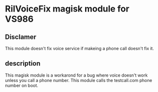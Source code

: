# RilVoiceFix magisk module for VS986

## Disclamer 
This module doesn't fix voice service if makeing a phone call doesn't fix it.

## description
This magisk module is a workarond for a bug where voice doesn't work unless you call a phone number. This module calls the testcall.com phone number on boot.
